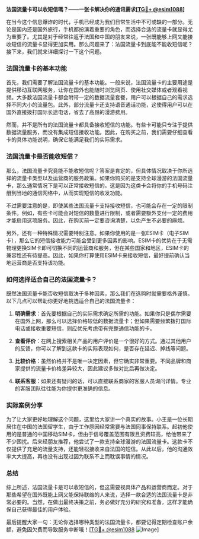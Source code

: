 **法国流量卡可以收短信嗎？——一张卡解决你的通讯需求[[TG💪+ @esim1088](https://t.me/s/esim1088)]**

在当今这个信息爆炸的时代，手机已经成为我们日常生活中不可或缺的一部分。无论是国内还是国外旅行，手机都扮演着重要的角色，而选择合适的流量卡就显得尤为重要了。尤其是对于经常往返于法国和中国的朋友来说，一张既能够上网又能接收短信的流量卡显得更加实用。那么问题来了：法国流量卡到底能不能收短信呢？接下来，我们就来详细探讨一下这个问题。

### 法国流量卡的基本功能

首先，我们需要了解法国流量卡的基本功能。一般来说，法国流量卡的主要用途是提供移动互联网服务，让你在国外也能随时浏览网页、使用社交媒体或者观看视频。大多数法国流量卡都会附带一定的数据流量套餐，用户可以根据自己的需求选择不同大小的流量包。此外，部分流量卡还支持语音通话功能，这使得用户可以在国外直接拨打国际长途电话，省去了高昂的漫游费用。

然而，并不是所有的法国流量卡都具备接收短信的功能。有些卡可能只专注于提供数据流量服务，而没有集成短信接收功能。因此，在购买之前，我们需要仔细查看卡的具体功能说明，确保它能满足我们的实际需求。

### 法国流量卡是否能收短信？

那么，法国流量卡究竟能不能收短信呢？答案是肯定的，但具体情况取决于你所选择的流量卡类型以及运营商的服务政策。如果你购买的是支持全球漫游的法国流量卡，那么通常情况下是可以正常接收短信的。这是因为这类卡会将你的手机号码注册到当地的通信网络中，从而实现短信的收发功能。

不过需要注意的是，即使某些法国流量卡支持接收短信，也可能会存在一定的限制条件。例如，有些卡可能会对短信的数量进行限制，或者需要额外支付一定的费用才能启用这项服务。因此，在购买前一定要咨询清楚，以免产生不必要的麻烦。

另外，还有一种特殊情况需要特别注意。如果你使用的是一张ESIM卡（电子SIM卡），那么它的短信接收能力可能会受到更多因素的影响。ESIM卡的优势在于无需物理更换SIM卡即可切换不同的运营商和服务，但在某些国家和地区，ESIM卡的兼容性还有待提高。因此，如果你打算使用ESIM卡来接收短信，最好提前确认当地运营商是否支持该功能。

### 如何选择适合自己的法国流量卡？

既然法国流量卡能否收短信取决于多种因素，那么我们在选购时就需要格外谨慎。以下几点可以帮助你更好地挑选适合自己的法国流量卡：

1. **明确需求**：首先要根据自己的实际需求确定所需的功能。如果你只是偶尔需要在国外上网，那么可以选择价格较低的数据流量卡；但如果需要频繁拨打国际电话或接收重要短信，则应优先考虑带有完整通信功能的卡。

2. **查看评价**：在网上搜索相关产品的用户评价是一个很好的方式。通过其他用户的反馈，你可以了解到这款卡的实际表现如何，是否存在延迟、掉线等问题。

3. **比较价格**：虽然价格并不是唯一决定因素，但它确实非常重要。不同品牌和商家提供的流量卡价格差异较大，因此建议多做对比后再做决定。

4. **联系客服**：如果还有疑问的话，可以直接联系商家的客服人员询问详情。专业的客服团队往往能为你提供更准确的信息。

### 实际案例分享

为了让大家更好地理解这个问题，这里给大家讲一个真实的故事。小王是一位长期居住在中国的法国留学生，由于工作原因经常需要与法国同事保持联系。起初他使用的是普通的中国移动SIM卡，但由于信号覆盖范围有限且资费较高，给他带来了不少困扰。后来经朋友推荐，他尝试了一款支持全球漫游的法国流量卡。这款卡不仅提供了充足的流量支持，还能轻松接收来自法国的短信。从此以后，他的沟通效率大大提高，再也没有出现过因为联系不上而耽误事情的情况。

### 总结

综上所述，法国流量卡是可以收短信的，但这需要视具体产品和运营商而定。对于那些希望在国外既能上网又能保持联络的人来说，选择一款合适的法国流量卡是非常必要的。当然，在做出最终决策之前，务必做好充分的研究和准备，这样才能确保自己获得最佳的用户体验。

最后提醒大家一句：无论你选择哪种类型的法国流量卡，都要记得定期检查账户余额，避免因欠费而导致服务中断哦！[[TG💪+ @esim1088](https://t.me/s/esim1088) ![Image](https://i.postimg.cc/4NQfJmqS/Snipaste-2025-05-13-00-14-12.png)]